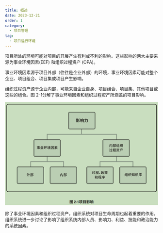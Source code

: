 ```yaml
---
title: 概述
date: 2023-12-21
order: 1
category:
  - 项目管理
tag:
  - 项目运行环境
---
```


项目所处的环境可能对项目的开展产生有利或不利的影响。这些影响的两大主要来源为事业环境因素(EEF) 和组织过程资产 (OPA)。

事业环境因素源于项目外部（往往是企业外部）的环境，事业环境因素可能对整个企业、项目组合、项目集或项目产生影响。

 组织过程资产源于企业内部，可能来自企业自身、项目组合、项目集、其他项目或这些的组合。图 2-1分解了事业环境因素和组织过程资产所涵盖的项目影响。

![image-20231221220103542](https://raw.githubusercontent.com/GodX-18/picBed/main/image-20231221220103542.png)

除了事业环境因素和组织过程资产，组织系统对项目生命周期也起着重要的作用。组织系统进一步讨论了影响了组织系统内部人员、影响力、利益、技能和政治能力的系统因素。